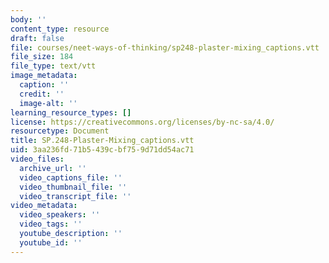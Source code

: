 ```yaml
---
body: ''
content_type: resource
draft: false
file: courses/neet-ways-of-thinking/sp248-plaster-mixing_captions.vtt
file_size: 184
file_type: text/vtt
image_metadata:
  caption: ''
  credit: ''
  image-alt: ''
learning_resource_types: []
license: https://creativecommons.org/licenses/by-nc-sa/4.0/
resourcetype: Document
title: SP.248-Plaster-Mixing_captions.vtt
uid: 3aa236fd-71b5-439c-bf75-9d71dd54ac71
video_files:
  archive_url: ''
  video_captions_file: ''
  video_thumbnail_file: ''
  video_transcript_file: ''
video_metadata:
  video_speakers: ''
  video_tags: ''
  youtube_description: ''
  youtube_id: ''
---
```

